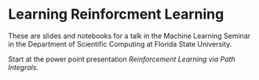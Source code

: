 # Learning Reinforcment Learning
These are slides and notebooks for a talk in the Machine Learning Seminar in the Department of Scientific Computing at Florida State University.

Start at the power point presentation *Reinforcement Learning via Path Integrals*.
